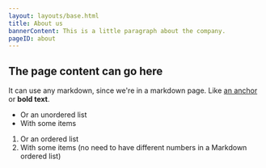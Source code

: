 ```yaml
---
layout: layouts/base.html
title: About us
bannerContent: This is a little paragraph about the company.
pageID: about
---
```


## The page content can go here

It can use any markdown, since we're in a markdown page. Like [an anchor](https://packtpub.com) or **bold text**.

* Or an unordered list
* With some items

1. Or an ordered list
1. With some items (no need to have different numbers in a Markdown ordered list)
